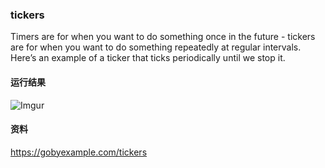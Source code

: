 ### tickers
Timers are for when you want to do something once in the future - tickers are for when you want to do something repeatedly at regular intervals. Here’s an example of a ticker that ticks periodically until we stop it.

#### 运行结果
![Imgur](http://i.imgur.com/xhoR62P.png)

#### 资料
https://gobyexample.com/tickers